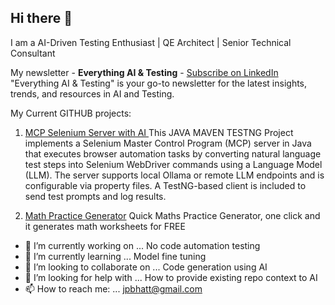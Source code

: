 ## Hi there 👋

I am a AI-Driven Testing Enthusiast | QE Architect | Senior Technical Consultant

My newsletter - **Everything AI & Testing** - <a href="https://www.linkedin.com/build-relation/newsletter-follow?entityUrn=7270166969893425153" target="_blank">Subscribe on LinkedIn</a>
"Everything AI & Testing" is your go-to newsletter for the latest insights, trends, and resources in AI and Testing.

My Current GITHUB projects: 
1. <a href="https://github.com/jyotiprakashb83/mcp-selenium-server-ai" target="_blank">MCP Selenium Server with AI </a>
This JAVA MAVEN TESTNG Project implements a Selenium Master Control Program (MCP) server in Java that executes browser automation tasks by converting natural language test steps into Selenium WebDriver commands using a Language Model (LLM). The server supports local Ollama or remote LLM endpoints and is configurable via property files. A TestNG-based client is included to send test prompts and log results.

2. <a href="https://github.com/jyotiprakashb83/Math-Practice-Generator.github.io" target="_blank">Math Practice Generator</a>
   Quick Maths Practice Generator, one click and it generates math worksheets for FREE

- 🔭 I’m currently working on ... No code automation testing
- 🌱 I’m currently learning ... Model fine tuning
- 👯 I’m looking to collaborate on ... Code generation using AI
- 🤔 I’m looking for help with ... How to provide existing repo context to AI
- 📫 How to reach me: ... jpbhatt@gmail.com

<!--
**jyotiprakashb83/jyotiprakashb83** is a ✨ _special_ ✨ repository because its `README.md` (this file) appears on your GitHub profile.

Here are some ideas to get you started:

- 🔭 I’m currently working on ... No code automation testing
- 🌱 I’m currently learning ... Model fine tuning
- 👯 I’m looking to collaborate on ... Code generation using AI
- 🤔 I’m looking for help with ... How to provide existing repo context to AI
- 💬 Ask me about ...
- 😄 Pronouns: ...
- ⚡ Fun fact: ...
-->
